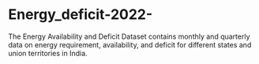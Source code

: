 # Energy_deficit-2022-
The Energy Availability and Deficit Dataset contains monthly and quarterly data on energy requirement, availability, and deficit for different states and union territories in India.
